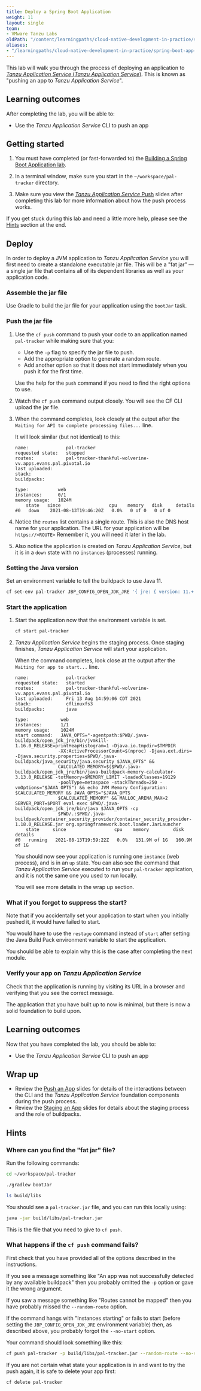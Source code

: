 ```yaml
---
title: Deploy a Spring Boot Application
weight: 11
layout: single
team:
- VMware Tanzu Labs
oldPath: "/content/learningpaths/cloud-native-development-in-practice/spring-boot-app-deploy.md"
aliases:
- "/learningpaths/cloud-native-development-in-practice/spring-boot-app-deploy"
---
```


This lab will walk you through the process of deploying an application
to
[*Tanzu Application Service* (*Tanzu Application Service*)](https://pivotal.io/platform).
This is known as "pushing an app to *Tanzu Application Service*".

## Learning outcomes

After completing the lab, you will be able to:

- Use the *Tanzu Application Service* CLI to push an app

## Getting started

1.  You must have completed (or fast-forwarded to) the
    [Building a Spring Boot Application lab](../spring-boot-app-build/).

1.  In a terminal window,
    make sure you start in the `~/workspace/pal-tracker` directory.

1.  Make sure you view the
    [*Tanzu Application Service* Push](https://docs.google.com/presentation/d/1J5pgV7DvHMcdTzg_ndIXtS-NgIXF-nreTDefjHSOlyY/present#slide=id.gb53c81140d_0_61)
    slides after completing this lab for more information about how
    the push process works.

If you get stuck during this lab and need a little more help, please
see the [Hints](#hints) section at the end.

## Deploy

In order to deploy a JVM application to *Tanzu Application Service* you
will first need to create a standalone executable jar file.
This will be a "fat jar" &mdash; a single jar file that contains
all of its dependent libraries as well as your application code.

### Assemble the jar file

Use Gradle to build the jar file for your application using the
`bootJar` task.

### Push the jar file

1.  Use the `cf push` command to push your code to an application named
    `pal-tracker` while making sure that you:

    -   Use the `-p` flag to specify the jar file to push.
    -   Add the appropriate option to generate a random route.
    -   Add another option so that it does not start immediately when
        you push it for the first time.

    Use the help for the `push` command if you need to find the right
    options to use.

1.  Watch the `cf push` command output closely.
    You will see the CF CLI upload the jar file.

1.  When the command completes,
    look closely at the output after the
    `Waiting for API to complete processing files...` line.

    It will look similar (but not identical) to this:

    ```no-highlight
    name:              pal-tracker
    requested state:   stopped
    routes:            pal-tracker-thankful-wolverine-vv.apps.evans.pal.pivotal.io
    last uploaded:
    stack:
    buildpacks:

    type:           web
    instances:      0/1
    memory usage:   1024M
        state   since                  cpu    memory   disk     details
    #0   down    2021-08-13T19:46:20Z   0.0%   0 of 0   0 of 0
    ```

1.  Notice the `routes` list contains a single route.
    This is also the DNS host name for your application.
    The URL for your application will be `https://<ROUTE>`
    Remember it,
    you will need it later in the lab.

1.  Also notice the application is created on
    *Tanzu Application Service*,
    but it is in a `down` state with no `instances`
    (processes) running.

### Setting the Java version

Set an environment variable to tell the buildpack to use Java 11.

  ```bash
  cf set-env pal-tracker JBP_CONFIG_OPEN_JDK_JRE '{ jre: { version: 11.+ } }'
  ```

### Start the application

1.  Start the application now that the environment variable is
    set.

    ```bash
    cf start pal-tracker
    ```

1.  *Tanzu Application Service* begins the staging process.
    Once staging finishes, *Tanzu Application Service* will start your
    application.

    When the command completes,
    look close at the output after the
    `Waiting for app to start...` line.

    ```no-highlight
    name:              pal-tracker
    requested state:   started
    routes:            pal-tracker-thankful-wolverine-vv.apps.evans.pal.pivotal.io
    last uploaded:     Fri 13 Aug 14:59:06 CDT 2021
    stack:             cflinuxfs3
    buildpacks:        java

    type:            web
    instances:       1/1
    memory usage:    1024M
    start command:   JAVA_OPTS="-agentpath:$PWD/.java-buildpack/open_jdk_jre/bin/jvmkill-1.16.0_RELEASE=printHeapHistogram=1 -Djava.io.tmpdir=$TMPDIR
                    -XX:ActiveProcessorCount=$(nproc) -Djava.ext.dirs= -Djava.security.properties=$PWD/.java-buildpack/java_security/java.security $JAVA_OPTS" &&
                    CALCULATED_MEMORY=$($PWD/.java-buildpack/open_jdk_jre/bin/java-buildpack-memory-calculator-3.13.0_RELEASE -totMemory=$MEMORY_LIMIT -loadedClasses=19129
                    -poolType=metaspace -stackThreads=250 -vmOptions="$JAVA_OPTS") && echo JVM Memory Configuration: $CALCULATED_MEMORY && JAVA_OPTS="$JAVA_OPTS
                    $CALCULATED_MEMORY" && MALLOC_ARENA_MAX=2 SERVER_PORT=$PORT eval exec $PWD/.java-buildpack/open_jdk_jre/bin/java $JAVA_OPTS -cp
                    $PWD/.:$PWD/.java-buildpack/container_security_provider/container_security_provider-1.18.0_RELEASE.jar org.springframework.boot.loader.JarLauncher
        state     since                  cpu    memory         disk           details
    #0   running   2021-08-13T19:59:22Z   0.0%   131.9M of 1G   160.9M of 1G
    ```

    You should now see your application is running one `instance`
    (web process),
    and is in an `up` state.
    You can also see the command that *Tanzu Application Service*
    executed to run your `pal-tracker` application,
    and it is not the same one you used to run locally.

    You will see more details in the wrap up section.

### What if you forgot to suppress the start?

Note that if you accidentally set your application to start
when you initially pushed it,
it would have failed to start.

You would have to use the `restage` command instead of
`start` after setting the Java Build Pack environment
variable to start the application.

You should be able to explain why this is the case after
completing the next module.

### Verify your app on *Tanzu Application Service*

Check that the application is running by visiting its URL
in a browser and verifying that you see the correct message.

The application that you have built up to now is minimal,
but there is now a solid foundation to build upon.

## Learning outcomes

Now that you have completed the lab, you should be able to:

- Use the *Tanzu Application Service* CLI to push an app

## Wrap up

-   Review the
    [Push an App](https://docs.google.com/presentation/d/1J5pgV7DvHMcdTzg_ndIXtS-NgIXF-nreTDefjHSOlyY/present#slide=id.gb53c81140d_0_61)
    slides for details of the interactions between the CLI and the
    *Tanzu Application Service* foundation components during the push
    process.
-   Review the
    [Staging an App](https://docs.google.com/presentation/d/1gWulATqi0WvV7SUEbAK3qVbNW80Y2pplsCD4NGy-fFE/present#slide=id.ge70b517444_0_0)
    slides for details about the staging process and the role of
    buildpacks.

## Hints

### Where can you find the "fat jar" file?

Run the following commands:

```bash
cd ~/workspace/pal-tracker

./gradlew bootJar

ls build/libs
```

You should see a `pal-tracker.jar` file,
and you can run this locally using:

```bash
java -jar build/libs/pal-tracker.jar
```

This is the file that you need to give to `cf push`.

### What happens if the `cf push` command fails?

First check that you have provided all of the options described in the
instructions.

If you see a message something like "An app was not successfully
detected by any available buildpack" then you probably omitted the `-p`
option or gave it the wrong argument.

If you saw a message something like "Routes cannot be mapped" then
you have probably missed the `--random-route` option.

If the command hangs with "Instances starting" or fails to start
(before setting the `JBP_CONFIG_OPEN_JDK_JRE` environment variable)
then, as described above, you probably forgot the `--no-start` option.

Your command should look something like this:

```bash
cf push pal-tracker -p build/libs/pal-tracker.jar --random-route --no-start
```

If you are not certain what state your application is in and want
to try the push again, it is safe to delete your app first:

```bash
cf delete pal-tracker
```
